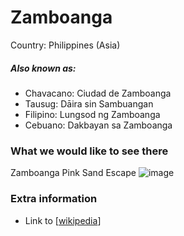 # Zamboanga

Country: Philippines (Asia)

##### Also known as:

- Chavacano: Ciudad de Zamboanga
- Tausug: Dāira sin Sambuangan
- Filipino: Lungsod ng Zamboanga
- Cebuano: Dakbayan sa Zamboanga

### What we would like to see there

Zamboanga Pink Sand Escape 
![image](https://github.com/UCL-ARC-Workshops/202405-arcgit-workshop/assets/132667328/93fa56ac-81bc-44fe-86ea-2619e328188c)


### Extra information

- Link to [[wikipedia](https://en.wikipedia.org/wiki/Zamboanga_City)]
